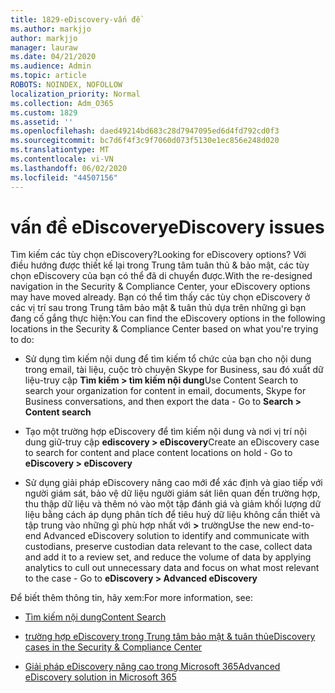 ```yaml
---
title: 1829-eDiscovery-vấn đề
ms.author: markjjo
author: markjjo
manager: lauraw
ms.date: 04/21/2020
ms.audience: Admin
ms.topic: article
ROBOTS: NOINDEX, NOFOLLOW
localization_priority: Normal
ms.collection: Adm_O365
ms.custom: 1829
ms.assetid: ''
ms.openlocfilehash: daed49214bd683c28d7947095ed6d4fd792cd0f3
ms.sourcegitcommit: bc7d6f4f3c9f7060d073f5130e1ec856e248d020
ms.translationtype: MT
ms.contentlocale: vi-VN
ms.lasthandoff: 06/02/2020
ms.locfileid: "44507156"
---
```

# <a name="ediscovery-issues"></a><span data-ttu-id="2d29d-102">vấn đề eDiscovery</span><span class="sxs-lookup"><span data-stu-id="2d29d-102">eDiscovery issues</span></span>

<span data-ttu-id="2d29d-103">Tìm kiếm các tùy chọn eDiscovery?</span><span class="sxs-lookup"><span data-stu-id="2d29d-103">Looking for eDiscovery options?</span></span> <span data-ttu-id="2d29d-104">Với điều hướng được thiết kế lại trong Trung tâm tuân thủ & bảo mật, các tùy chọn eDiscovery của bạn có thể đã di chuyển được.</span><span class="sxs-lookup"><span data-stu-id="2d29d-104">With the re-designed navigation in the Security & Compliance Center, your eDiscovery options may have moved already.</span></span>  <span data-ttu-id="2d29d-105">Bạn có thể tìm thấy các tùy chọn eDiscovery ở các vị trí sau trong Trung tâm bảo mật & tuân thủ dựa trên những gì bạn đang cố gắng thực hiện:</span><span class="sxs-lookup"><span data-stu-id="2d29d-105">You can find the eDiscovery options in the following locations in the Security & Compliance Center based on what you're trying to do:</span></span>

- <span data-ttu-id="2d29d-106">Sử dụng tìm kiếm nội dung để tìm kiếm tổ chức của bạn cho nội dung trong email, tài liệu, cuộc trò chuyện Skype for Business, sau đó xuất dữ liệu-truy cập **Tìm kiếm > tìm kiếm nội dung**</span><span class="sxs-lookup"><span data-stu-id="2d29d-106">Use Content Search to search your organization for content in email, documents, Skype for Business conversations, and then export the data - Go to **Search > Content search**</span></span>

- <span data-ttu-id="2d29d-107">Tạo một trường hợp eDiscovery để tìm kiếm nội dung và nơi vị trí nội dung giữ-truy cập **ediscovery > eDiscovery**</span><span class="sxs-lookup"><span data-stu-id="2d29d-107">Create an eDiscovery case to search for content and place content locations on hold - Go to **eDiscovery > eDiscovery**</span></span>

- <span data-ttu-id="2d29d-108">Sử dụng giải pháp eDiscovery nâng cao mới để xác định và giao tiếp với người giám sát, bảo vệ dữ liệu người giám sát liên quan đến trường hợp, thu thập dữ liệu và thêm nó vào một tập đánh giá và giảm khối lượng dữ liệu bằng cách áp dụng phân tích để tiêu huỷ dữ liệu không cần thiết và tập trung vào những gì phù hợp nhất với **>** trường</span><span class="sxs-lookup"><span data-stu-id="2d29d-108">Use the new end-to-end Advanced eDiscovery solution to identify and communicate with custodians, preserve custodian data relevant to the case, collect data and add it to a review set, and reduce the volume of data by applying analytics to cull out unnecessary data and focus on what most relevant to the case -  Go to **eDiscovery > Advanced eDiscovery**</span></span>

<span data-ttu-id="2d29d-109">Để biết thêm thông tin, hãy xem:</span><span class="sxs-lookup"><span data-stu-id="2d29d-109">For more information, see:</span></span>

- [<span data-ttu-id="2d29d-110">Tìm kiếm nội dung</span><span class="sxs-lookup"><span data-stu-id="2d29d-110">Content Search</span></span>](https://docs.microsoft.com/microsoft-365/compliance/content-search)

- [<span data-ttu-id="2d29d-111">trường hợp eDiscovery trong Trung tâm bảo mật & tuân thủ</span><span class="sxs-lookup"><span data-stu-id="2d29d-111">eDiscovery cases in the Security & Compliance Center</span></span>](https://docs.microsoft.com/microsoft-365/compliance/ediscovery-cases)

- [<span data-ttu-id="2d29d-112">Giải pháp eDiscovery nâng cao trong Microsoft 365</span><span class="sxs-lookup"><span data-stu-id="2d29d-112">Advanced eDiscovery solution in Microsoft 365</span></span>](https://docs.microsoft.com/microsoft-365/compliance/overview-ediscovery-20)
